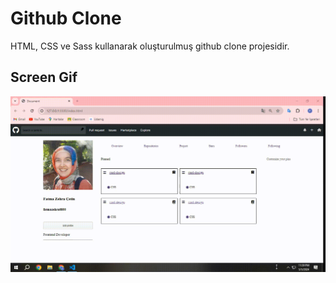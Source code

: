 # Github Clone 
HTML, CSS ve Sass kullanarak oluşturulmuş github clone projesidir.

## Screen Gif
![](github-clone-sass.gif)
